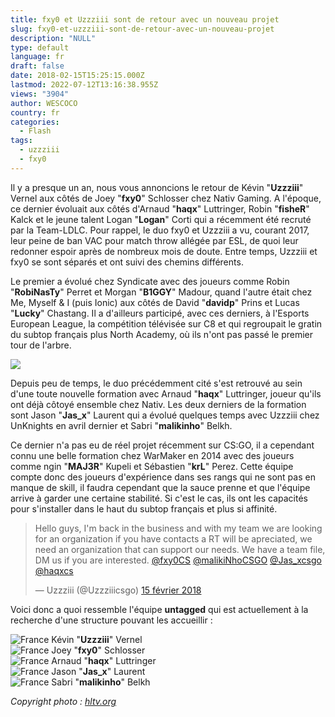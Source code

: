 ```yaml
---
title: fxy0 et Uzzziii sont de retour avec un nouveau projet
slug: fxy0-et-uzzziii-sont-de-retour-avec-un-nouveau-projet
description: "NULL"
type: default
language: fr
draft: false
date: 2018-02-15T15:25:15.000Z
lastmod: 2022-07-12T13:16:38.955Z
views: "3904"
author: WESCOCO
country: fr
categories:
  - Flash
tags:
  - uzzziii
  - fxy0
---
```

Il y a presque un an, nous vous annoncions le retour de Kévin "**Uzzziii**" Vernel aux côtés de Joey "**fxy0**" Schlosser chez Nativ Gaming. A l'époque, ce dernier évoluait aux côtés d'Arnaud "**haqx**" Luttringer, Robin "**fisheR**" Kalck et le jeune talent Logan "**Logan**" Corti qui a récemment été recruté par la Team-LDLC. Pour rappel, le duo fxy0 et Uzzziii a vu, courant 2017, leur peine de ban VAC pour match throw allégée par ESL, de quoi leur redonner espoir après de nombreux mois de doute. Entre temps, Uzzziii et fxy0 se sont séparés et ont suivi des chemins différents. 

Le premier a évolué chez Syndicate avec des joueurs comme Robin "**RobiNasTy**" Perret et Morgan "**B1GGY**" Madour, quand l'autre était chez Me, Myself & I (puis Ionic) aux côtés de David "**davidp**" Prins et Lucas "**Lucky**" Chastang. Il a d'ailleurs participé, avec ces derniers, à l'Esports European League, la compétition télévisée sur C8 et qui regroupait le gratin du subtop français plus North Academy, où ils n'ont pas passé le premier tour de l'arbre. 

![](/images/articles/5a859955e2f41/images/3shttXQwS7VHZtqNzkPF71Bo2OBpqX9mDIBqrFqD.jpeg)

Depuis peu de temps, le duo précédemment cité s'est retrouvé au sein d'une toute nouvelle formation avec Arnaud "**haqx**" Luttringer, joueur qu'ils ont déjà côtoyé ensemble chez Nativ. Les deux derniers de la formation sont Jason "**Jas\_x**" Laurent qui a évolué quelques temps avec Uzzziii chez UnKnights en avril dernier et Sabri "**malikinho**" Belkh. 

Ce dernier n'a pas eu de réel projet récemment sur CS:GO, il a cependant connu une belle formation chez WarMaker en 2014 avec des joueurs comme ngin "**MAJ3R**" Kupeli et Sébastien "**krL**" Perez. Cette équipe compte donc des joueurs d'expérience dans ses rangs qui ne sont pas en manque de skill, il faudra cependant que la sauce prenne et que l'équipe arrive à garder une certaine stabilité. Si c'est le cas, ils ont les capacités pour s'installer dans le haut du subtop français et plus si affinité.

> Hello guys, I'm back in the business and with my team we are looking for an organization if you have contacts a RT will be apreciated, we need an organization that can support our needs. We have a team file, DM us if you are interested. [@fxy0CS](https://twitter.com/fxy0CS?ref%5Fsrc=twsrc%5Etfw) [@malikiNhoCSGO](https://twitter.com/malikiNhoCSGO?ref%5Fsrc=twsrc%5Etfw) [@Jas\_xcsgo](https://twitter.com/Jas%5Fxcsgo?ref%5Fsrc=twsrc%5Etfw) [@haqxcs](https://twitter.com/haqxcs?ref%5Fsrc=twsrc%5Etfw)
> 
> — Uzzziii (@Uzzziiicsgo) [15 février 2018](https://twitter.com/Uzzziiicsgo/status/964139961976049666?ref%5Fsrc=twsrc%5Etfw)

Voici donc a quoi ressemble l'équipe **untagged** qui est actuellement à la recherche d'une structure pouvant les accueillir :

![France](/images/countries/fr.svg)⁠ Kévin "**Uzzziii**" Vernel  
![France](/images/countries/fr.svg)⁠ Joey "**fxy0**" Schlosser  
![France](/images/countries/fr.svg)⁠ Arnaud "**haqx**" Luttringer  
![France](/images/countries/fr.svg)⁠ Jason "**Jas\_x**" Laurent  
![France](/images/countries/fr.svg)⁠ Sabri "**malikinho**" Belkh

_Copyright photo :_ [_hltv.org_](https://www.hltv.org/)
